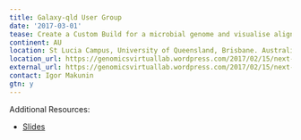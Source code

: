 ```yaml
---
title: Galaxy-qld User Group
date: '2017-03-01'
tease: Create a Custom Build for a microbial genome and visualise aligned reads in Trackster
continent: AU
location: St Lucia Campus, University of Queensland, Brisbane. Australia
location_url: https://genomicsvirtuallab.wordpress.com/2017/02/15/next-meeting-of-galaxy-qld-users-is-on-march-1/
external_url: https://genomicsvirtuallab.wordpress.com/2017/02/15/next-meeting-of-galaxy-qld-users-is-on-march-1/
contact: Igor Makunin
gtn: y
---
```

Additional Resources:
- [Slides](https://dl.dropboxusercontent.com/u/44487329/170301_meetup_custom_genomes.pdf)
